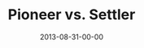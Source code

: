 ---
layout: message
category: message
series: "Go Forth"
title: "Pioneer vs. Settler"
date: 2013-08-31-00-00
message_id: 809
audio-description: "Chuck Mingo talks about how a good team needs both pioneers and settlers."
audio: "http://www.crossroads.net/players/media/hq/go_forth_02.mp3"
audio-title: "Pioneer vs. Settler"
audio-duration: "40:59"
program-description: "Program - WK2&#58; Go Forth"
program: "http://www.crossroads.net/players/media/hq/08_31-9_1_13Program_LO.pdf"
program-title: "Pioneer vs. Settler"
video-description: "Chuck Mingo talks about how a good team needs both pioneers and settlers."
video-title: "Pioneer vs. Settler"
video: "https://s3.amazonaws.com/crossroadsvideomessages/go_forth_02.mp4"
video-poster: "https://www.crossroads.net/uploadedfiles/go_forth_02_still.jpg"
---